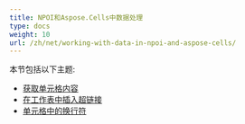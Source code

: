```yaml
---
title: NPOI和Aspose.Cells中数据处理
type: docs
weight: 10
url: /zh/net/working-with-data-in-npoi-and-aspose-cells/
---
```


本节包括以下主题:

- [获取单元格内容](/cells/zh/net/getting-cell-contents/)
- [在工作表中插入超链接](/cells/zh/net/insert-hyperlinks-in-worksheet/)
- [单元格中的换行符](/cells/zh/net/new-line-in-cells/)
